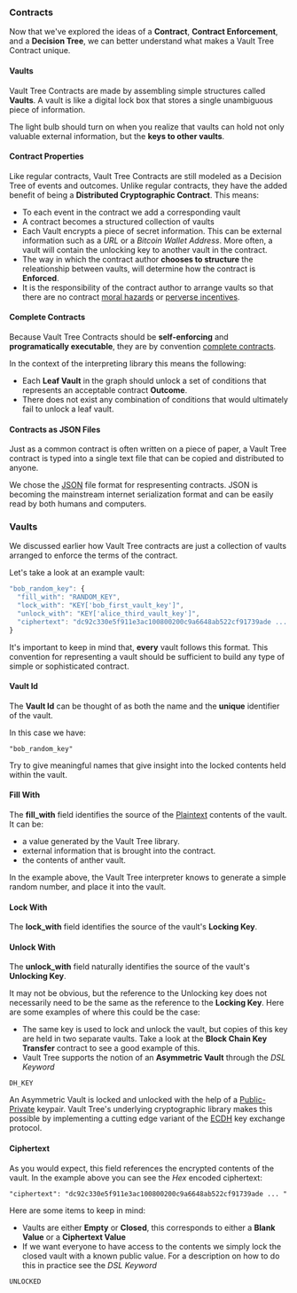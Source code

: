 ### Contracts

Now that we've explored the ideas of a **Contract**, **Contract Enforcement**, and a **Decision Tree**, we can better understand what makes a Vault Tree Contract unique.

#### Vaults

Vault Tree Contracts are made by assembling simple structures called **Vaults**. A vault is like a digital lock box that stores a single unambiguous piece of information.

The light bulb should turn on when you realize that vaults can hold not only valuable external information, but the **keys to other vaults**.

#### Contract Properties

Like regular contracts, Vault Tree Contracts are still modeled as a Decision
Tree of events and outcomes. Unlike regular contracts, they have the added
benefit of being a **Distributed Cryptographic Contract**. This means: 

* To each event in the contract we add a corresponding vault 
* A contract becomes a structured collection of vaults
* Each Vault encrypts a piece of secret information. This can be external
information such as a _URL_ or a _Bitcoin Wallet Address_. More often, a vault will contain the unlocking key to another vault in the contract.
* The way in which the contract author **chooses to structure** the releationship between vaults, will determine how the contract is **Enforced**.
* It is the responsibility of the contract author to arrange vaults so that there are no contract [moral hazards] or [perverse incentives].

[moral hazards]: http://en.wikipedia.org/wiki/Moral_hazard
[perverse incentives]: http://en.wikipedia.org/wiki/Perverse_incentive

#### Complete Contracts

Because Vault Tree Contracts should be **self-enforcing** and **programatically executable**, they are by convention [complete contracts].

In the context of the interpreting library this means the following:

* Each **Leaf Vault** in the graph should unlock a set of conditions that represents an acceptable contract **Outcome**.
* There does not exist any combination of conditions that would ultimately fail to unlock a leaf vault.

[complete contracts]: http://en.wikipedia.org/wiki/Complete_contract

#### Contracts as JSON Files

Just as a common contract is often written on a piece of paper, a Vault Tree contract is typed into a single text file that can be copied and distributed to anyone.

We chose the [JSON] file format for respresenting contracts. JSON is becoming the mainstream internet serialization format and can be easily read by both humans and computers.

[JSON]: www.json.org


### Vaults

We discussed earlier how Vault Tree contracts are just a collection of vaults
arranged to enforce the terms of the contract.

Let's take a look at an example vault:

```javascript
"bob_random_key": {
  "fill_with": "RANDOM_KEY",
  "lock_with": "KEY['bob_first_vault_key']",
  "unlock_with": "KEY['alice_third_vault_key']",
  "ciphertext": "dc92c330e5f911e3ac100800200c9a6648ab522cf91739ade ... "
}
```

It's important to keep in mind that, **every** vault follows this format. This
convention for representing a vault should be sufficient to build any type of
simple or sophisticated contract.

#### Vault Id

The **Vault Id** can be thought of as both the name and the **unique** identifier of the vault.

In this case we have:

```
"bob_random_key"
```

Try to give meaningful names that give insight into the locked contents held within the vault.

#### Fill With

The **fill_with** field identifies the source of the [Plaintext] contents of the
vault. It can be:

* a value generated by the Vault Tree library.
* external information that is brought into the contract.
* the contents of anther vault.

In the example above, the Vault Tree interpreter knows to generate a simple random number, and place it into the vault.

[Plaintext]: http://en.wikipedia.org/wiki/Plaintext 

#### Lock With

The **lock_with** field identifies the source of the vault's **Locking Key**. 


#### Unlock With

The **unlock_with** field naturally identifies the source of the vault's **Unlocking Key**.

It may not be obvious, but the reference to the Unlocking key does not necessarily need to be the same as the reference to the **Locking Key**. Here are some examples of where this could be the case: 

* The same key is used to lock and unlock the vault, but copies of this key are held in two separate vaults. Take a look at the **Block Chain Key Transfer** contract to see a good example of this.
* Vault Tree supports the notion of an **Asymmetric Vault** through the _DSL Keyword_

```
DH_KEY
```

An Asymmetric Vault is locked and unlocked with the help of a [Public-Private](http://en.wikipedia.org/wiki/Public-key_cryptography) keypair. Vault Tree's underlying cryptographic library makes this possible by implementing a cutting edge variant of the [ECDH] key exchange protocol.

[ECDH]: http://en.wikipedia.org/wiki/Elliptic_curve_Diffie%E2%80%93Hellman

#### Ciphertext

As you would expect, this field references the encrypted contents of the vault. In the example above you can see the _Hex_ encoded ciphertext:

```
"ciphertext": "dc92c330e5f911e3ac100800200c9a6648ab522cf91739ade ... "
```
Here are some items to keep in mind:

* Vaults are either **Empty** or **Closed**, this corresponds to either a **Blank Value** or a **Ciphertext Value**
* If we want everyone to have access to the contents we simply lock the closed vault with a known public value. For a description on how to do this in practice see the _DSL Keyword_

```
UNLOCKED
```

